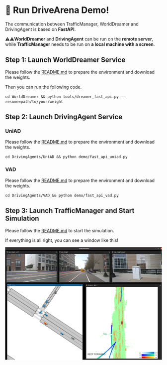 #  🤩 Run DriveArena Demo!

The communication between TrafficManager, WorldDreamer and DrivingAgent is based on **FastAPI**. 

⚠️⚠️**WorldDreamer** and **DrivingAgent** can be run on the **remote server**, while **TrafficManager** needs to be run on **a local machine with a screen**.

## Step 1: Launch WorldDreamer Service
Please follow the [README.md](../WorldDreamer/README.md) to prepare the environment and download the weights.

Then you can run the following code.
```shell
cd WorldDreamer && python tools/dreamer_fast_api.py --resume=path/to/your/weight
```

## Step 2: Launch DrivingAgent Service

### UniAD
Please follow the [README.md](../DrivingAgents/UniAD/README.md) to prepare the environment and download the weights.

```shell
cd DrivingAgents/UniAD && python demo/fast_api_uniad.py
```

### VAD
Please follow the [README.md](../DrivingAgents/VAD/README.md) to prepare the environment and download the weights.

```shell
cd DrivingAgents/VAD && python demo/fast_api_vad.py
```

## Step 3: Launch TrafficManager and Start Simulation
Please follow the [README.md](../TrafficManager/README.md) to start the simulation.

If everything is all right, you can see a window like this!

![alt text](../assets/simulation.png)